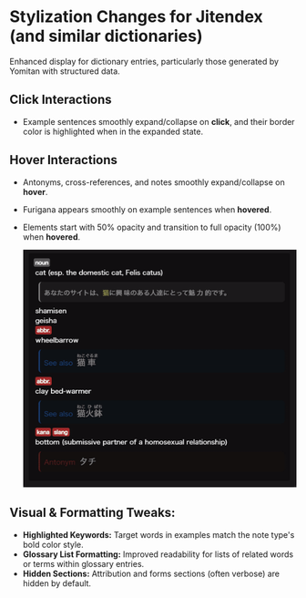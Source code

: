# Stylization Changes for Jitendex (and similar dictionaries)

Enhanced display for dictionary entries, particularly those generated by Yomitan with structured data.

## Click Interactions
*   Example sentences smoothly expand/collapse on **click**, and their border color is highlighted when in the expanded state.

## Hover Interactions
*   Antonyms, cross-references, and notes smoothly expand/collapse on **hover**.
*   Furigana appears smoothly on example sentences when **hovered**.
*   Elements start with 50% opacity and transition to full opacity (100%) when **hovered**.

    ![Jitendex Hover Preview](assets/images/Jitendex_Hover_Preview.gif)

## Visual & Formatting Tweaks:
*   **Highlighted Keywords:** Target words in examples match the note type's bold color style.
*   **Glossary List Formatting:** Improved readability for lists of related words or terms within glossary entries.
*   **Hidden Sections:** Attribution and forms sections (often verbose) are hidden by default.